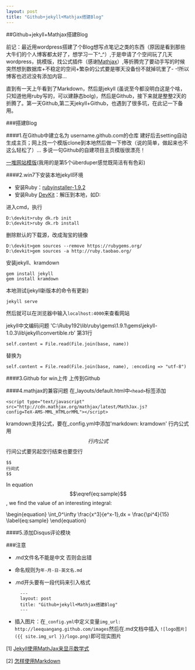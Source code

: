 ```yaml
---
layout: post
title: "Github+jekyll+Mathjax搭建Blog"
---
```


##Github+jekyll+Mathjax搭建Blog

前记：最近用wordpress搭建了个Blog想写点笔记之类的东西（原因是看到那些大牛们的个人博客都太好了，想学习一下^_^）,于是申请了个空间玩了几天wordpress，挑模版，找公式插件（感谢[Mathjax](http://mathjax.com)）,等折腾完了要动手写的时候突然想到数据库+不稳定的空间+繁杂的公式要是哪天没备份不就掉坑里了- -!所以博客也迟迟没有添加内容...


直到有一天上午看到了Markdown，然后是jekyll (虽说至今都没明白这是个啥，只知道他用ruby写的，可以建静态bolg)，然后是Github，接下来就是整整2天的折腾了。第一天Github,第二天jekyll+Github，也遇到了很多坑，在此记一下备用。

###搭建Blog

####1.在Github中建立名为 username.github.com的仓库
建好后去setting自动生成主页；网上找一个模版clone到本地然后做一下修改（说的简单，做起来也不这么轻松了）...
多说一句Github的自建项目主页模版很漂亮！

[一堆网站模版](https://github.com/mojombo/jekyll/wiki/Sites)(我用的是第5个überduper感觉既简洁有有色彩)

####2.win7下安装本地jekyll环境
- 安装Ruby：[rubyinstaller-1.9.2](http://rubyinstaller.org/downloads/)
- 安装Ruby [DevKit](http://cloud.github.com/downloads/oneclick/rubyinstaller/DevKit-tdm-32-4.5.2-20111229-1559-sfx.exe)：解压到本地，如D:

进入cmd，执行

    D:\devkit>ruby dk.rb init
    D:\devkit>ruby dk.rb install

删除默认的下载源，改成淘宝的镜像

    D:\devkit>gem sources --remove https://rubygems.org/
    D:\devkit>gem sources -a http://ruby.taobao.org/

安装jekyll、kramdown

    gem install jekyll
    gem install kramdown

本地测试(jekyll新版本的命令有更新)

    jekyll serve

然后就可以在浏览器中输入`localhost:4000`来查看网站

jekyll中文编码问题 'C:\Ruby192\lib\ruby\gems\1.9.1\gems\jekyll-1.0.3\lib\jekyll\convertible.rb' 第31行

    self.content = File.read(File.join(base, name))

替换为

    self.content = File.read(File.join(base, name), :encoding => "utf-8")

####3.Github for win上传
上传到Github

####4.mathjax的兼容问题
在_layouts/default.html中`<head>`标签添加

    <script type="text/javascript" src="http://cdn.mathjax.org/mathjax/latest/MathJax.js?
    config=TeX-AMS-MML_HTMLorMML"></script>

kramdown支持公式，要在_config.yml中添加'markdown:  kramdown'
行内公式用$$ 行内公式$$
行间公式要另起空行结束也要空行


    $$
    行间式
    $$

In equation $$\eqref{eq:sample}$$, we find the value of an
interesting integral:

\begin{equation}
  \int_0^\infty \frac{x^3}{e^x-1}\,dx = \frac{\pi^4}{15}
  \label{eq:sample}
\end{equation}

####5.添加Disqus评论模块

###注意 

- .md文件名不能是中文 否则会出错
- 命名规则为`年-月-日-英文名.md`
- .md开头要有一段代码来引入格式 

		---
		layout: post
		title: "Github+jekyll+Mathjax搭建Blog"
		---

- 插入图片：在`_config.yml`中定义变量`img_url: http://leequangang.github.com/images`然后在.md文档中插入
`![logo图片]({{ site.img_url }}/logo.png)`即可现实图片



[1] [Jekyll使用MathJax来显示数学式](http://cyukang.com/2013/03/03/try-mathjax.html)

[2] [怎样使用Markdown](http://www.ituring.com.cn/article/23)